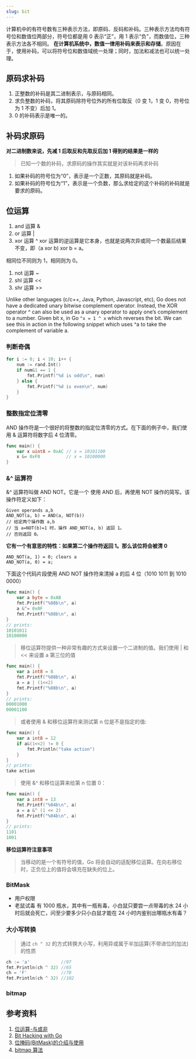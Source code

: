```yaml
---
slug: bit
---
```


计算机中的有符号数有三种表示方法，即原码、反码和补码。三种表示方法均有符号位和数值位两部分，符号位都是用 0 表示“正”，用 1 表示“负”，而数值位，三种表示方法各不相同。
**在计算机系统中，数值一律用补码来表示和存储**。原因在于，使用补码，可以将符号位和数值域统一处理；同时，加法和减法也可以统一处理。

## 原码求补码

1. 正整数的补码是其二进制表示，与原码相同。
2. 求负整数的补码，将其原码除符号位外的所有位取反（0 变 1，1 变 0，符号位为 1 不变）后加 1。
3. 0 的补码表示是唯一的。

## 补码求原码

**对二进制数来说，先减 1 后取反和先取反后加 1 得到的结果是一样的**

> 已知一个数的补码，求原码的操作其实就是对该补码再求补码

1. 如果补码的符号位为“0”，表示是一个正数，其原码就是补码。
2. 如果补码的符号位为“1”，表示是一个负数，那么求给定的这个补码的补码就是要求的原码。

## 位运算

1. and 运算 &
1. or 运算 |
1. xor 运算 ^
   xor 运算的逆运算是它本身，也就是说两次异或同一个数最后结果不变，即（a xor b) xor b = a。

相同位不同则为 1，相同则为 0。

1. not 运算 ~
1. shl 运算 <<
1. shr 运算 >>

Unlike other languages (c/c++, Java, Python, Javascript, etc), Go does not have a dedicated unary bitwise complement operator. Instead, the XOR operator ^ can also be used as a unary operator to apply one’s complement to a number. Given bit x, in Go `^x = 1 ^ x` which reverses the bit. We can see this in action in the following snippet which uses ^a to take the complement of variable a.

### 判断奇偶

```go
for i := 0; i < 10; i++ {
    num := rand.Int()
    if num&1 == 1 {
        fmt.Printf("%d is odd\n", num)
    } else {
        fmt.Printf("%d is even\n", num)
    }
}
```

### 整数指定位清零

AND 操作符是一个很好的将整数的指定位清零的方式。在下面的例子中，我们使用 & 运算符将数字后 4 位清零。

```go
func main() {
	var x uint8 = 0xAC // x = 10101100
	x &= 0xF0          // x = 10100000
}
```

### &^ 运算符

&^ 运算符叫做 AND NOT。它是一个 使用 AND 后，再使用 NOT 操作的简写。该操作符定义如下：

```
Given operands a,b
AND_NOT(a, b) = AND(a, NOT(b))
// 给定两个操作数 a,b
// 当 a=NOT(b)=1 时，操作 AND_NOT(a, b) 返回 1。
// 否则返回 0。
```

**它有一个有意思的特性：如果第二个操作符返回 1。那么该位将会被清 0**

```
AND_NOT(a, 1) = 0; clears a
AND_NOT(a, 0) = a;
```

下面这个代码片段使用 AND NOT 操作符来清掉 a 的后 4 位（1010 1011 到 1010 0000）

```go
func main() {
    var a byte = 0xAB
    fmt.Printf("%08b\n", a)
    a &^= 0x0F
    fmt.Printf("%08b\n", a)
}
// prints:
10101011
10100000
```

> 移位运算符提供一种非常有趣的方式来设置一个二进制的值。我们使用 | 和 << 来设置 a 第三位的值

```go
func main() {
    var a int8 = 8
    fmt.Printf("%08b\n", a)
    a = a | (1<<2)
    fmt.Printf("%08b\n", a)
}
// prints:
00001000
00001100
```

> 或者使用 & 和移位运算符来测试第 n 位是不是指定的值:

```go
func main() {
    var a int8 = 12
    if a&(1<<2) != 0 {
        fmt.Println("take action")
    }
}
// prints:
take action
```

> 使用 &^ 和移位运算来给第 n 位置 0：

```go
func main() {
    var a int8 = 13
    fmt.Printf("%04b\n", a)
    a = a &^ (1 << 2)
    fmt.Printf("%04b\n", a)
}
// prints:
1101
1001
```

**移位运算符注意事项**

> 当移动的是一个有符号的值，Go 将会自动的适配移位运算。在向右移位时，正负位上的值将会填充在缺失的位上。

### BitMask

- 用户权限
- 老鼠试毒
  有 1000 瓶水，其中有一瓶有毒，小白鼠只要尝一点带毒的水 24 小时后就会死亡，问至少要多少只小白鼠才能在 24 小时内鉴别出哪瓶水有毒？

### 大小写转换

> 通过 `ch ^ 32` 的方式转换大小写，利用异或属于半加运算(不带进位的加法)的性质

```go
ch := 'a'            //97
fmt.Println(ch ^ 32) //65
ch = 'F'             //70
fmt.Println(ch ^ 32) //102
```

### bitmap

## 参考资料

1. [位运算-与或非](https://zhuanlan.zhihu.com/p/136166665)
1. [Bit Hacking with Go](https://medium.com/learning-the-go-programming-language/bit-hacking-with-go-e0acee258827)
1. [位掩码(BitMask)的介绍与使用](https://www.cnblogs.com/zhaoshujie/p/9797802.html)
1. [bitmap 算法](https://www.sohu.com/a/300039010_114877)
